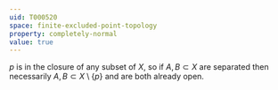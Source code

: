 ```yaml
---
uid: T000520
space: finite-excluded-point-topology
property: completely-normal
value: true
---
```

$p$ is in the closure of any subset of $X$, so if $A,B \subset X$ are separated then necessarily $A,B \subset X \setminus \{p\}$ and are both already open.

